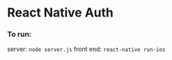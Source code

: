 # React Native Auth

### To run:

server: ```node server.js```
front end: ```react-native run-ios```
